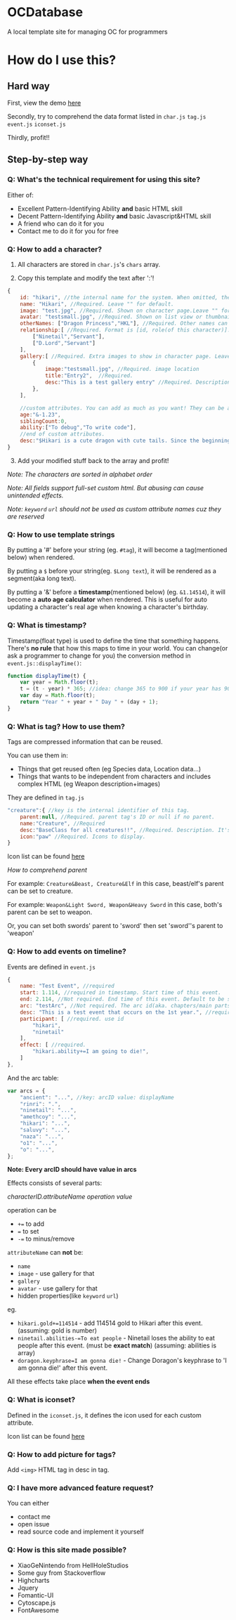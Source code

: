 # OCDatabase
A local template site for managing OC for programmers

# How do I use this?
## Hard way
First, view the demo [here](https://xiaogenintendo.github.io/OC-Database/)

Secondly, try to comprehend the data format listed in `char.js` `tag.js` `event.js` `iconset.js`

Thirdly, profit!!

## Step-by-step way
### Q: What's the technical requirement for using this site?
Either of:
- Excellent Pattern-Identifying Ability **and** basic HTML skill
- Decent Pattern-Identifying Ability **and** basic Javascript&HTML skill
- A friend who can do it for you
- Contact me to do it for you for free

### Q: How to add a character?
1. All characters are stored in `char.js`'s `chars` array.

2. Copy this template and modify the text after ':'!
```js
{
    id: "hikari", //the internal name for the system. When omitted, the id will be name
    name: "Hikari", //Required. Leave "" for default.
    image: "test.jpg", //Required. Shown on character page.Leave "" for default.
    avatar: "testsmall.jpg", //Required. Shown on list view or thumbnail.
    otherNames: ["Dragon Princess","HKL"], //Required. Other names can be found through search box. Leave it to [] when there's none
    relationship:[ //Required. Format is [id, role(of this character)]. Leave [] if none.
        ["Ninetail","Servant"],
        ["D.Lord","Servant"]
    ],
    gallery:[ //Required. Extra images to show in character page. Leave [] if none.
        {
            image:"testsmall.jpg", //Required. image location
            title:"Entry2",  //Required.
            desc:"This is a test gallery entry" //Required. Description/Comments.
        },
    ],

    //custom attributes. You can add as much as you want! They can be arrays, strings, template strings(mentioned below), numbers. They are shown in the character page.
    age:"&-1.23",
    siblingCount:0,
    ability:["To debug","To write code"],
    //end of custom attributes.
    desc:"$Hikari is a cute dragon with cute tails. Since the beginning of time, she was a servant for Ninetail.", //Required. Usually put at last.
}
```

3. Add your modified stuff back to the array and profit!

_Note: The characters are sorted in alphabet order_

_Note: All fields support full-set custom html. But abusing can cause unintended effects._

_Note: `keyword` `url` should not be used as custom attribute names cuz they are reserved_
### Q: How to use template strings
By putting a '#' before your string (eg. `#tag`), it will become a tag(mentioned below) when rendered.

By putting a `$` before your string(eg. `$Long text`), it will be rendered as a segment(aka long text).

By putting a '&' before a **timestamp**(mentioned below) (eg. `&1.14514`), it will become a **auto age calculator** when rendered. This is useful for auto updating a character's real age when knowing a character's birthday.

### Q: What is timestamp?
Timestamp(float type) is used to define the time that something happens. There's **no rule** that how this maps to time in your world. You can change(or ask a programmer to change for you) the conversion method in `event.js::displayTime()`:

```js
function displayTime(t) {
    var year = Math.floor(t);
    t = (t - year) * 365; //idea: change 365 to 900 if your year has 900 days!
    var day = Math.floor(t);
    return "Year " + year + " Day " + (day + 1);
}
```

### Q: What is tag? How to use them?
Tags are compressed information that can be reused.

You can use them in:
- Things that get reused often (eg Species data, Location data...)
- Things that wants to be independent from characters and includes complex HTML (eg Weapon description+images)

They are defined in `tag.js`

```js
"creature":{ //key is the internal identifier of this tag.
    parent:null, //Required. parent tag's ID or null if no parent. 
    name:"Creature", //Required
    desc:"BaseClass for all creatures!!", //Required. Description. It's recommended to put multimedia here.
    icon:"paw" //Required. Icons to display.
}
```

Icon list can be found [here](https://fomantic-ui.com/elements/icon.html)

_How to comprehend parent_

For example: `Creature&Beast, Creature&Elf` in this case, beast/elf's parent can be set to creature.

For example: `Weapon&Light Sword, Weapon&Heavy Sword` in this case, both's parent can be set to weapon.

Or, you can set both swords' parent to 'sword' then set 'sword''s parent to 'weapon'

### Q: How to add events on timeline?
Events are defined in `event.js`
```js
{
    name: "Test Event", //required
    start: 1.114, //required in timestamp. Start time of this event.
    end: 2.114, //Not required. End time of this event. Default to be start time.
    arc: "testArc", //Not required. The arc id(aka. chapters/main parts/big era/series) this event belongs in
    desc: "This is a test event that occurs on the 1st year.", //required, description. DOES NOT NEED TEMPLATE STRING
    participant: [ //required. use id
        "hikari",
        "ninetail"
    ],
    effect: [ //required.
        "hikari.ability+=I am going to die!",
    ]
},
```

And the arc table:
```js
var arcs = {
    "ancient": "...", //key: arcID value: displayName
    "rinri": ".",
    "ninetail": "...",
    "amethcoy": "...",
    "hikari": "...",
    "saluvy": "...",
    "naza": "...",
    "o1": "...",
    "o": "...",
};
```
**Note: Every arcID should have value in arcs**

Effects consists of several parts:

_characterID.attributeName operation value_

operation can be 
- `+=` to add
- `=` to set
- `-=` to minus/remove

`attributeName` can **not** be:
- `name`
- `image` - use gallery for that
- `gallery`
- `avatar` - use gallery for that
- hidden properties(like `keyword` `url`)

eg.
- `hikari.gold+=114514` - add 114514 gold to Hikari after this event. (assuming: gold is number)
- `ninetail.abilities-=To eat people` - Ninetail loses the ability to eat people after this event. (must be **exact match**) (assuming: abilities is array)
- `doragon.keyphrase=I am gonna die!` - Change Doragon's keyphrase to 'I am gonna die!' after this event.

All these effects take place **when the event ends**

### Q: What is iconset?
Defined in the `iconset.js`, it defines the icon used for each custom attribute.

Icon list can be found [here](https://fomantic-ui.com/elements/icon.html)

### Q: How to add picture for tags?
Add `<img>` HTML tag in desc in tag.

### Q: I have more advanced feature request?
You can either
- contact me
- open issue
- read source code and implement it yourself
### Q: How is this site made possible?
- XiaoGeNintendo from HellHoleStudios
- Some guy from Stackoverflow
- Highcharts
- Jquery
- Fomantic-UI
- Cytoscape.js
- FontAwesome
